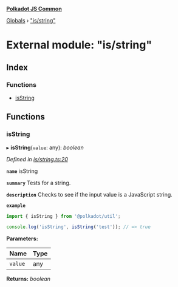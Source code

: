 **[Polkadot JS Common](../README.md)**

[Globals](../globals.md) › ["is/string"](_is_string_.md)

# External module: "is/string"

## Index

### Functions

* [isString](_is_string_.md#isstring)

## Functions

###  isString

▸ **isString**(`value`: any): *boolean*

*Defined in [is/string.ts:20](https://github.com/polkadot-js/common/blob/5e494b7/packages/util/src/is/string.ts#L20)*

**`name`** isString

**`summary`** Tests for a string.

**`description`** 
Checks to see if the input value is a JavaScript string.

**`example`** 
<BR>

```javascript
import { isString } from '@polkadot/util';

console.log('isString', isString('test')); // => true
```

**Parameters:**

Name | Type |
------ | ------ |
`value` | any |

**Returns:** *boolean*